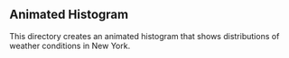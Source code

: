 ## Animated Histogram
This directory creates an animated histogram that shows distributions of weather conditions in New York.